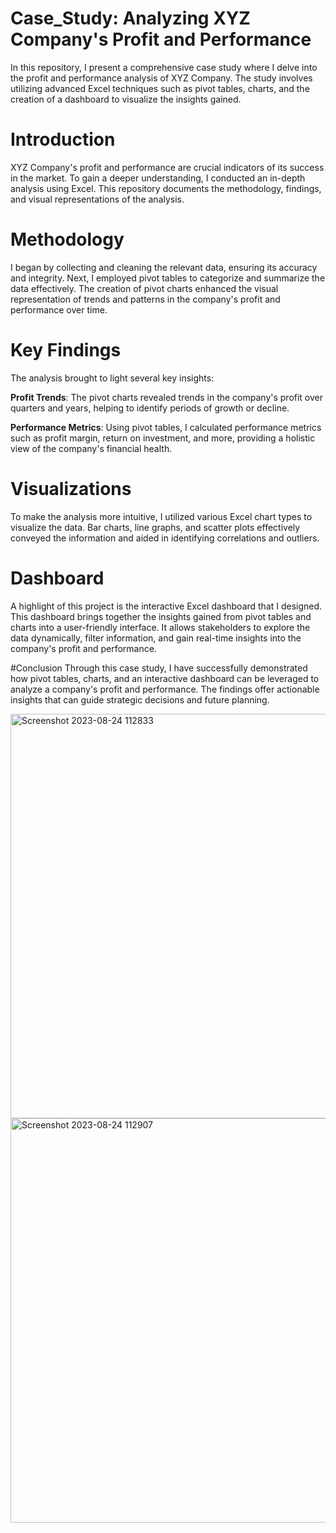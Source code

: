 # Case_Study: Analyzing XYZ Company's Profit and Performance
In this repository, I present a comprehensive case study where I delve into the profit and performance analysis of XYZ Company. The study involves utilizing advanced Excel techniques such as pivot tables, charts, and the creation of a dashboard to visualize the insights gained.

# Introduction
XYZ Company's profit and performance are crucial indicators of its success in the market. To gain a deeper understanding, I conducted an in-depth analysis using Excel. This repository documents the methodology, findings, and visual representations of the analysis.

# Methodology
I began by collecting and cleaning the relevant data, ensuring its accuracy and integrity. Next, I employed pivot tables to categorize and summarize the data effectively. The creation of pivot charts enhanced the visual representation of trends and patterns in the company's profit and performance over time.

# Key Findings

The analysis brought to light several key insights:

**Profit Trends**: The pivot charts revealed trends in the company's profit over quarters and years, helping to identify periods of growth or decline.

**Performance Metrics**: Using pivot tables, I calculated performance metrics such as profit margin, return on investment, and more, providing a holistic view of the company's financial health.

# Visualizations
To make the analysis more intuitive, I utilized various Excel chart types to visualize the data. Bar charts, line graphs, and scatter plots effectively conveyed the information and aided in identifying correlations and outliers.

# Dashboard
A highlight of this project is the interactive Excel dashboard that I designed. This dashboard brings together the insights gained from pivot tables and charts into a user-friendly interface. It allows stakeholders to explore the data dynamically, filter information, and gain real-time insights into the company's profit and performance.

#Conclusion
Through this case study, I have successfully demonstrated how pivot tables, charts, and an interactive dashboard can be leveraged to analyze a company's profit and performance. The findings offer actionable insights that can guide strategic decisions and future planning.

<img width="647" alt="Screenshot 2023-08-24 112833" src="https://github.com/Kirank009/Case_Study/assets/126448871/58651485-8920-4846-8568-3abef3821a97">
<img width="647" alt="Screenshot 2023-08-24 112907" src="https://github.com/Kirank009/Case_Study/assets/126448871/b35a563c-2e98-47bf-9abe-d427d3e4b4c2">
